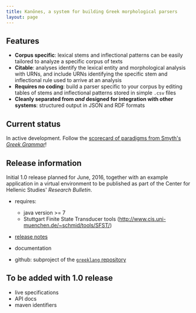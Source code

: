 ```yaml
---
title: Kanōnes, a system for building Greek morphological parsers
layout: page
---
```



## Features


- **Corpus specific**:  lexical stems and inflectional patterns can be easily tailored to analyze a specific corpus of texts
- **Citable**: analyses identify the lexical entity and morphological analysis with URNs, and include URNs identifying the specific stem and inflectional rule used to arrive at an analysis
- **Requires no coding**:  build a parser specific to your corpus by editing tables of stems and inflectional patterns stored in simple `.csv` files
- **Cleanly separated from *and* designed for integration with other systems**: structured output in JSON and RDF formats

## Current status

In active development.  Follow the [scorecard of paradigms from Smyth's *Greek Grammar*](smyth)!



## Release information

Initial 1.0 release planned for June, 2016, together with an example application in a virtual environment to be published as part of the Center for Hellenic Studies' *Research Bulletin*.

- requires:
    - java version >= 7
    - Stuttgart Finite State Transducer tools (<http://www.cis.uni-muenchen.de/~schmid/tools/SFST/>)



- [release notes](releases)
- documentation
- github:  subproject of the [`greeklang` repository](https://github.com/neelsmith/greeklang)


## To be added with 1.0 release

- live specifications
- API docs
- maven identifiers
